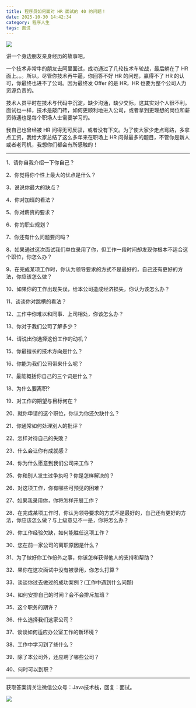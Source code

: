 ```yaml
---
title: 程序员如何面对 HR 面试的 40 的问题！
date: 2025-10-30 14:42:34
category: 程序人生
tags: 面试
---
```


![](http://img.javastack.cn/18-3-23/13146083.jpg)

讲一个身边朋友亲身经历的故事吧。

一个技术非常牛的朋友去阿里面试，成功通过了几轮技术车轮战，最后躺在了 HR 面上。。。所以，尽管你技术再牛逼，你回答不好 HR 的问题，赢得不了 HR 的认可，你最终也进不了公司。因为最终发 Offer 的是 HR，HR 也要为整个公司人力资源负责的。

技术人员平时在技术与代码中沉淀，缺少沟通，缺少交际，这其实对个人很不利。面试也一样，技术是敲门砖，如何更顺利地进入公司，或者拿到更理想的岗位和薪资待遇也是每个职场人士需要学习的。

我自己也曾经被 HR 问得无可反驭，或者没有下文。为了使大家少走点弯路，多拿点工资，我给大家总结了这么多年来在职场上 HR 问得最多的题目，不管你是新人或者老司机，我想你们都会有所感触的！


---


1、请你自我介绍一下你自己？ 

2、你觉得你个性上最大的优点是什么？

3、说说你最大的缺点？

4、你对加班的看法？

5、你对薪资的要求？

6、你的职业规划？

7、你还有什么问题要问吗？

8、如果通过这次面试我们单位录用了你，但工作一段时间却发现你根本不适合这个职位，你怎么办？

9、在完成某项工作时，你认为领导要求的方式不是最好的，自己还有更好的方法，你应该怎么做？

10、如果你的工作出现失误，给本公司造成经济损失，你认为该怎么办？

11、谈谈你对跳槽的看法？

12、工作中你难以和同事、上司相处，你该怎么办？

13、你对于我们公司了解多少？

14、请说出你选择这份工作的动机？

15、你最擅长的技术方向是什么？

16、你能为我们公司带来什么呢？

17、最能概括你自己的三个词是什么？

18、为什么要离职?

19、对工作的期望与目标何在？

20、就你申请的这个职位，你认为你还欠缺什么？

21、你通常如何处理別人的批评？

22、怎样对待自己的失敗？

23、什么会让你有成就感？

24、你为什么愿意到我们公司来工作？

25、你和别人发生过争执吗？你是怎样解决的？

26、对这项工作，你有哪些可预见的困难？

27、如果我录用你，你将怎样开展工作？

28、在完成某项工作时，你认为领导要求的方式不是最好的，自己还有更好的方法，你应该怎么做？与上级意见不一是，你将怎么办？

29、你工作经验欠缺，如何能胜任这项工作？

30、您在前一家公司的离职原因是什么？

31、为了做好你工作份外之事，你该怎样获得他人的支持和帮助？

32、果你在这次面试中没有被录用，你怎么打算？

33、谈谈你过去做过的成功案例？(工作中遇到什么问题)

34、如何安排自己的时间？会不会排斥加班？

35、这个职务的期许？

36、什么选择我们这家公司？

37、谈谈如何适应办公室工作的新环境？

38、工作中学习到了些什么？

39、除了本公司外，还应聘了哪些公司？

40、何时可以到职？

---

获取答案请关注微信公众号：Java技术栈，回复：面试。

![](http://img.javastack.cn/javastack.png)
